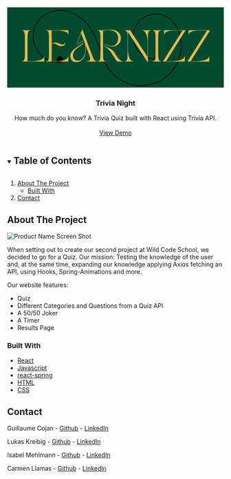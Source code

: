 <br />
<p align="center">
  <a href="https://github.com/lukaskreibig/quizzies">
    <img src="src/components/img/trivia-night-rm.png" alt="Logo">
  </a>

  <h3 align="center">Trivia Night</h3>

  <p align="center">
 How much do you know? A Trivia Quiz built with React using Trivia API.
    <br />
    <br />
    <a href="https://silly-hawking-1e1643.netlify.app/about">View Demo</a>
  </p>
</p>

<!-- TABLE OF CONTENTS -->
<details open="open">
  <summary><h2 style="display: inline-block">Table of Contents</h2></summary>
  <ol>
    <li>
      <a href="#about-the-project">About The Project</a>
      <ul>
        <li><a href="#built-with">Built With</a></li>
      </ul>
    </li>
    <li><a href="#contact">Contact</a></li>
  </ol>
</details>

<!-- ABOUT THE PROJECT -->

## About The Project

![Product Name Screen Shot](src/components/img/presentation.png)

When setting out to create our second project at Wild Code School, we decided to go for a Quiz. Our mission: Testing the knowledge of the user and, at the same time, expanding our knowledge applying Axios fetching an API, using Hooks, Spring-Animations and more.

Our website features:

- Quiz
- Different Categories and Questions from a Quiz API
- A 50/50 Joker
- A Timer
- Results Page

### Built With

- [React](https://reactjs.org/)
- [Javascript](https://www.javascript.com/)
- [react-spring](https://react-spring.io/)
- [HTML](https://html.com/)
- [CSS](https://www.w3.org/Style/CSS/Overview.en.html)

<!-- CONTACT -->

## Contact

Guillaume Cojan - [Github](https://github.com/Guillaume-Cojan) - [LinkedIn](https://www.linkedin.com/in/guillaumecojan/)

Lukas Kreibig - [Github](https://github.com/lukaskreibig) - [LinkedIn](https://www.linkedin.com/in/lukas-kreibig/)

Isabel Mehlmann - [Github](https://github.com/Pits111) - [LinkedIn](https://www.linkedin.com/in/isabelmehlmann/)

Carmen Llamas - [Github](https://github.com/makrmeen) - [LinkedIn](https://www.linkedin.com/in/makarmeen/)


 <!--
                            Index.html 

      This HTML file is a template.
      If you open it directly in the browser, you will see an empty page.

      You can add webfonts, meta tags, or analytics to this file.
      The build step will place the bundled scripts into the <body> tag.

      To begin the development, run `npm start` or `yarn start`.
      To create a production bundle, use `npm run build` or `yarn build`.
  -->